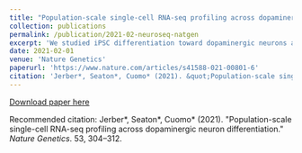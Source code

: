 ```yaml
---
title: "Population-scale single-cell RNA-seq profiling across dopaminergic neuron differentiation"
collection: publications
permalink: /publication/2021-02-neuroseq-natgen
excerpt: 'We studied iPSC differentiation toward dopaminergic neurons across over 200 individuals at single cell resolution.'
date: 2021-02-01
venue: 'Nature Genetics'
paperurl: 'https://www.nature.com/articles/s41588-021-00801-6'
citation: 'Jerber*, Seaton*, Cuomo* (2021). &quot;Population-scale single-cell RNA-seq profiling across dopaminergic neuron differentiation.&quot; <i>Nature Genetics</i>. 53, 304-312.'
---
```


[Download paper here](http://annacuomo.github.io/files/s41588-021-00801-6.pdf)

Recommended citation: Jerber*, Seaton*, Cuomo* (2021). "Population-scale single-cell RNA-seq profiling across dopaminergic neuron differentiation." <i>Nature Genetics</i>. 53, 304–312.
